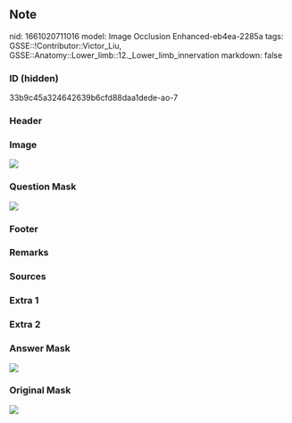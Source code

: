 ## Note
nid: 1661020711016
model: Image Occlusion Enhanced-eb4ea-2285a
tags: GSSE::!Contributor::Victor_Liu, GSSE::Anatomy::Lower_limb::12._Lower_limb_innervation
markdown: false

### ID (hidden)
33b9c45a324642639b6cfd88daa1dede-ao-7

### Header


### Image
<img src="tmp51thqnf8.png">

### Question Mask
<img src="33b9c45a324642639b6cfd88daa1dede-ao-7-Q.svg">

### Footer


### Remarks


### Sources


### Extra 1


### Extra 2


### Answer Mask
<img src="33b9c45a324642639b6cfd88daa1dede-ao-7-A.svg">

### Original Mask
<img src="33b9c45a324642639b6cfd88daa1dede-ao-O.svg">
